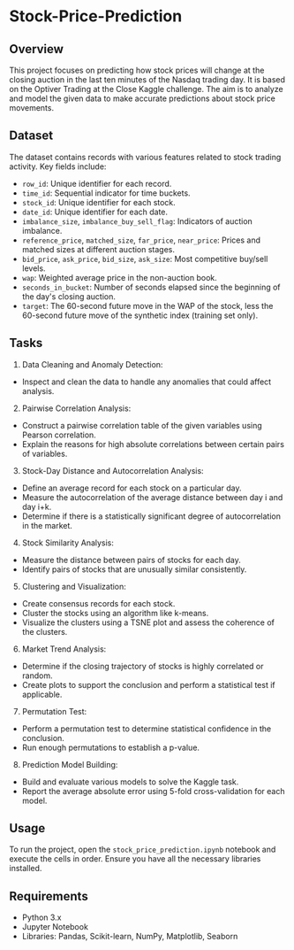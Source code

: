 # Stock-Price-Prediction

## Overview
This project focuses on predicting how stock prices will change at the closing auction in the last ten minutes of the Nasdaq trading day. It is based on the Optiver Trading at the Close Kaggle challenge. The aim is to analyze and model the given data to make accurate predictions about stock price movements.

## Dataset
The dataset contains records with various features related to stock trading activity. Key fields include:

- `row_id`: Unique identifier for each record.
- `time_id`: Sequential indicator for time buckets.
- `stock_id`: Unique identifier for each stock.
- `date_id`: Unique identifier for each date.
- `imbalance_size`, `imbalance_buy_sell_flag`: Indicators of auction imbalance.
- `reference_price`, `matched_size`, `far_price`, `near_price`: Prices and matched sizes at different auction stages.
- `bid_price`, `ask_price`, `bid_size`, `ask_size`: Most competitive buy/sell levels.
- `wap`: Weighted average price in the non-auction book.
- `seconds_in_bucket`: Number of seconds elapsed since the beginning of the day's closing auction.
- `target`: The 60-second future move in the WAP of the stock, less the 60-second future move of the synthetic index (training set only).

## Tasks
1. Data Cleaning and Anomaly Detection:
- Inspect and clean the data to handle any anomalies that could affect analysis.

2. Pairwise Correlation Analysis:
- Construct a pairwise correlation table of the given variables using Pearson correlation.
- Explain the reasons for high absolute correlations between certain pairs of variables.

3. Stock-Day Distance and Autocorrelation Analysis:
- Define an average record for each stock on a particular day.
- Measure the autocorrelation of the average distance between day i and day i+k.
- Determine if there is a statistically significant degree of autocorrelation in the market.

4. Stock Similarity Analysis:
- Measure the distance between pairs of stocks for each day.
- Identify pairs of stocks that are unusually similar consistently.

5. Clustering and Visualization:
- Create consensus records for each stock.
- Cluster the stocks using an algorithm like k-means.
- Visualize the clusters using a TSNE plot and assess the coherence of the clusters.

6. Market Trend Analysis:
- Determine if the closing trajectory of stocks is highly correlated or random.
- Create plots to support the conclusion and perform a statistical test if applicable.

7. Permutation Test:
- Perform a permutation test to determine statistical confidence in the conclusion.
- Run enough permutations to establish a p-value.

8. Prediction Model Building:
- Build and evaluate various models to solve the Kaggle task.
- Report the average absolute error using 5-fold cross-validation for each model.

## Usage
To run the project, open the `stock_price_prediction.ipynb` notebook and execute the cells in order. Ensure you have all the necessary libraries installed.

## Requirements
- Python 3.x
- Jupyter Notebook
- Libraries: Pandas, Scikit-learn, NumPy, Matplotlib, Seaborn
